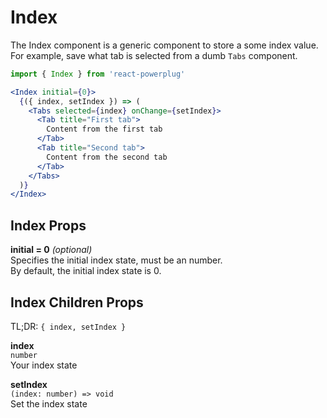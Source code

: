 # Index

The Index component is a generic component to store a some index value. For example, save what tab is selected from a dumb `Tabs` component.

```js
import { Index } from 'react-powerplug'
``` 

```jsx
<Index initial={0}>
  {({ index, setIndex }) => (
    <Tabs selected={index} onChange={setIndex}>
      <Tab title="First tab">
        Content from the first tab
      </Tab>
      <Tab title="Second tab">
        Content from the second tab
      </Tab>
    </Tabs>
  )}
</Index>
``` 

## Index Props

**initial = 0** *(optional)*  
Specifies the initial index state, must be an number.  
By default, the initial index state is 0.

## Index Children Props

TL;DR: `{ index, setIndex }`

**index**  
`number`  
Your index state

**setIndex**  
`(index: number) => void`  
Set the index state


